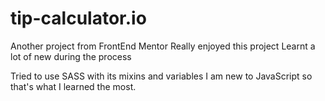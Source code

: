 # tip-calculator.io
Another project from FrontEnd Mentor
Really enjoyed this project
Learnt a lot of new during the process

Tried to use SASS with its mixins and variables
I am new to JavaScript so that's what I learned the most.
